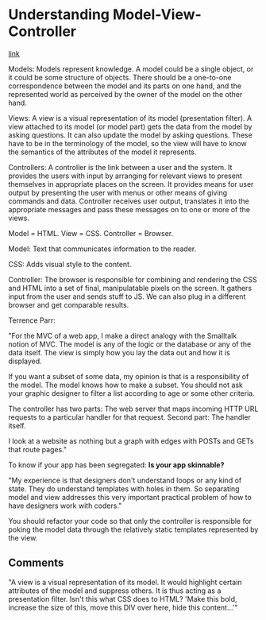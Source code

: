 # Understanding Model-View-Controller
[link](http://blog.codinghorror.com/understanding-model-view-controller/)

Models: Models represent knowledge. A model could be a single object, or it could be some structure of objects. There should be a one-to-one correspondence between the model and its parts on one hand, and the represented world as perceived by the owner of the model on the other hand.

Views: A view is a visual representation of its model (presentation filter). A view attached to its model (or model part) gets the data from the model by asking questions. It can also update the model by asking questions. These have to be in the terminology of the model, so the view will have to know the semantics of the attributes of the model it represents.

Controllers: A controller is the link between a user and the system. It provides the users with input by arranging for relevant views to present themselves in appropriate places on the screen. It provides means for user output by presenting the user with menus or other means of giving commands and data. Controller receives user output, translates it into the appropriate messages and pass these messages on to one or more of the views.

Model = HTML. View = CSS. Controller = Browser.

Model: Text that communicates information to the reader.

CSS: Adds visual style to the content.

Controller: The browser is responsible for combining and rendering the CSS and HTML into a set of final, manipulatable pixels on the screen. It gathers input from the user and sends stuff to JS. We can also plug in a different browser and get comparable results.

Terrence Parr:

"For the MVC of a web app, I make a direct analogy with the Smalltalk notion of MVC. The model is any of the logic or the database or any of the data itself. The view is simply how you lay the data out and how it is displayed.

If you want a subset of some data, my opinion is that is a responsibility of the model. The model knows how to make a subset. You should not ask your graphic designer to filter a list according to age or some other criteria.

The controller has two parts: The web server that maps incoming HTTP URL requests to a particular handler for that request. Second part: The handler itself.

I look at a website as nothing but a graph with edges with POSTs and GETs that route pages."
 
To know if your app has been segregated: **Is your app skinnable?**

"My experience is that designers don't understand loops or any kind of state. They do understand templates with holes in them. So separating model and view addresses this very important practical problem of how to have designers work with coders."

You should refactor your code so that only the controller is responsible for poking the model data through the relatively static templates represented by the view.

## Comments

"A view is a visual representation of its model. It would highlight certain attributes of the model and suppress others. It is thus acting as a presentation filter. Isn't this what CSS does to HTML? 'Make this bold, increase the size of this, move this DIV over here, hide this content...'"

